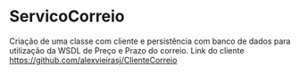 # ServicoCorreio
Criação de uma classe com cliente e persistência com banco de dados para utilização da WSDL de Preço e Prazo do correio. Link do cliente https://github.com/alexvieirasj/ClienteCorreio
